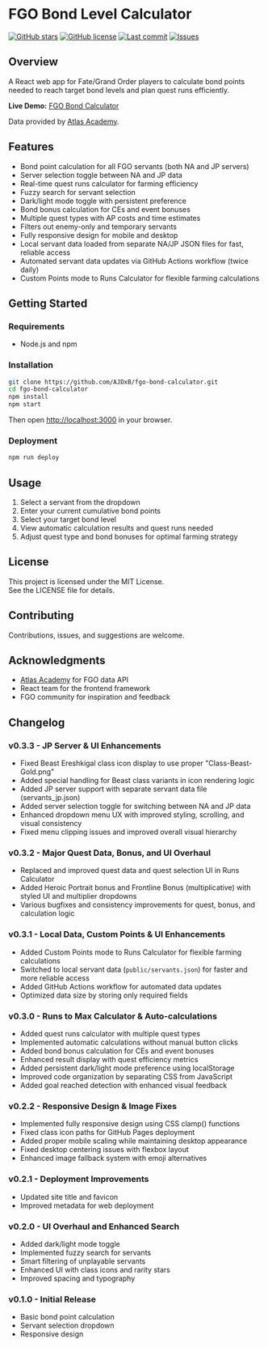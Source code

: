 # FGO Bond Level Calculator

[![GitHub stars](https://img.shields.io/github/stars/AJDxB/fgo-bond-calculator?style=flat-square)](https://github.com/AJDxB/fgo-bond-calculator/stargazers)
[![GitHub license](https://img.shields.io/github/license/AJDxB/fgo-bond-calculator?style=flat-square)](https://github.com/AJDxB/fgo-bond-calculator/blob/main/LICENSE)
[![Last commit](https://img.shields.io/github/last-commit/AJDxB/fgo-bond-calculator?style=flat-square)](https://github.com/AJDxB/fgo-bond-calculator/commits/main)
[![Issues](https://img.shields.io/github/issues/AJDxB/fgo-bond-calculator?style=flat-square)](https://github.com/AJDxB/fgo-bond-calculator/issues)

## Overview

A React web app for Fate/Grand Order players to calculate bond points needed to reach target bond levels and plan quest runs efficiently.

**Live Demo:** [FGO Bond Calculator](https://ajdxb.github.io/fgo-bond-calculator)

Data provided by [Atlas Academy](https://atlasacademy.io/).

## Features

- Bond point calculation for all FGO servants (both NA and JP servers)
- Server selection toggle between NA and JP data
- Real-time quest runs calculator for farming efficiency
- Fuzzy search for servant selection
- Dark/light mode toggle with persistent preference
- Bond bonus calculation for CEs and event bonuses
- Multiple quest types with AP costs and time estimates
- Filters out enemy-only and temporary servants
- Fully responsive design for mobile and desktop
- Local servant data loaded from separate NA/JP JSON files for fast, reliable access
- Automated servant data updates via GitHub Actions workflow (twice daily)
- Custom Points mode to Runs Calculator for flexible farming calculations

## Getting Started

### Requirements

- Node.js and npm

### Installation

```bash
git clone https://github.com/AJDxB/fgo-bond-calculator.git
cd fgo-bond-calculator
npm install
npm start
```

Then open [http://localhost:3000](http://localhost:3000) in your browser.

### Deployment

```bash
npm run deploy
```

## Usage

1. Select a servant from the dropdown
2. Enter your current cumulative bond points
3. Select your target bond level
4. View automatic calculation results and quest runs needed
5. Adjust quest type and bond bonuses for optimal farming strategy

## License

This project is licensed under the MIT License.  
See the LICENSE file for details.

## Contributing

Contributions, issues, and suggestions are welcome.

## Acknowledgments

- [Atlas Academy](https://atlasacademy.io/) for FGO data API
- React team for the frontend framework
- FGO community for inspiration and feedback

## Changelog

### v0.3.3 - JP Server & UI Enhancements
- Fixed Beast Ereshkigal class icon display to use proper "Class-Beast-Gold.png"
- Added special handling for Beast class variants in icon rendering logic
- Added JP server support with separate servant data file (servants_jp.json)
- Added server selection toggle for switching between NA and JP data
- Enhanced dropdown menu UX with improved styling, scrolling, and visual consistency
- Fixed menu clipping issues and improved overall visual hierarchy

### v0.3.2 - Major Quest Data, Bonus, and UI Overhaul
- Replaced and improved quest data and quest selection UI in Runs Calculator
- Added Heroic Portrait bonus and Frontline Bonus (multiplicative) with styled UI and multiplier dropdowns
- Various bugfixes and consistency improvements for quest, bonus, and calculation logic

### v0.3.1 - Local Data, Custom Points & UI Enhancements
- Added Custom Points mode to Runs Calculator for flexible farming calculations
- Switched to local servant data (`public/servants.json`) for faster and more reliable access
- Added GitHub Actions workflow for automated data updates
- Optimized data size by storing only required fields

### v0.3.0 - Runs to Max Calculator & Auto-calculations
- Added quest runs calculator with multiple quest types
- Implemented automatic calculations without manual button clicks
- Added bond bonus calculation for CEs and event bonuses
- Enhanced result display with quest efficiency metrics
- Added persistent dark/light mode preference using localStorage
- Improved code organization by separating CSS from JavaScript
- Added goal reached detection with enhanced visual feedback

### v0.2.2 - Responsive Design & Image Fixes
- Implemented fully responsive design using CSS clamp() functions
- Fixed class icon paths for GitHub Pages deployment
- Added proper mobile scaling while maintaining desktop appearance
- Fixed desktop centering issues with flexbox layout
- Enhanced image fallback system with emoji alternatives

### v0.2.1 - Deployment Improvements
- Updated site title and favicon
- Improved metadata for web deployment

### v0.2.0 - UI Overhaul and Enhanced Search
- Added dark/light mode toggle
- Implemented fuzzy search for servants
- Smart filtering of unplayable servants
- Enhanced UI with class icons and rarity stars
- Improved spacing and typography

### v0.1.0 - Initial Release
- Basic bond point calculation
- Servant selection dropdown
- Responsive design